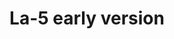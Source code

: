 ---
layout: product
title: "La-5 early version"
price: "3200" 
desc: "Plastična maketa"
img_path: "/assets/img/CP72015.webp"
brand: "Clear Prop"
available: true
special_offer: false
new: false
soon: false
cat: "010000"
subcat: "014300"
subsubcat: "00"
sifra: "CP72015"
popular: false
spec: false
---